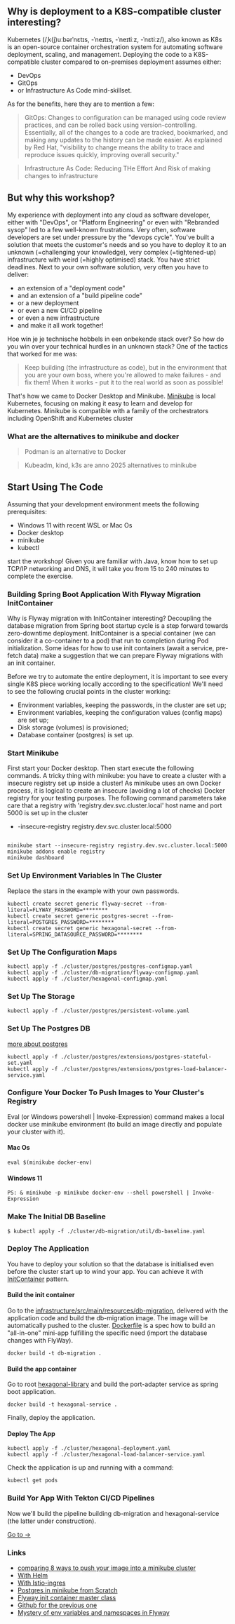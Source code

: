 ## Why is deployment to a K8S-compatible cluster interesting?

Kubernetes (/ˌk(j)uːbərˈnɛtɪs, -ˈneɪtɪs, -ˈneɪtiːz, -ˈnɛtiːz/), 
also known as K8s is an open-source container orchestration system for automating software deployment, scaling, and management.
Deploying the code to a K8S-compatible cluster compared to on-premises deployment assumes either:
- DevOps
- GitOps
- or Infrastructure As Code mind-skillset. 

As for the benefits, here they are to mention a few: 
>GitOps: Changes to configuration can be managed using code review practices, and can be rolled back using version-controlling. Essentially, all of the changes to a code are tracked, bookmarked, and making any updates to the history can be made easier. As explained by Red Hat, "visibility to change means the ability to trace and reproduce issues quickly, improving overall security."

>Infrastructure As Code: Reducing THe Effort And Risk of making changes to infrastructure 

## But why this workshop?

My experience with deployment into any cloud as software developer, either with "DevOps", or "Platform Engineering" 
or even with "Rebranded sysop" led to a few well-known frustrations.
Very often, software developers are set under pressure by the "devops cycle".
You've built a solution that meets the customer's needs and so you have to deploy it to an unknown (=challenging your knowledge), 
very complex (=tightened-up) infrastructure with weird (=highly optimised) stack. You have strict deadlines.
Next to your own software solution, very often you have to deliver:
- an extension of a "deployment code"
- and an extension of a "build pipeline code"
- or a new deployment
- or even a new CI/CD pipeline
- or even a new infrastructure
- and make it all work together!

Hoe win je je technische hobbels in een onbekende stack over? 
So how do you win over your technical hurdles in an unknown stack?
One of the tactics that worked for me was:
>Keep building (the infrastructure as code), but in the environment that you are your own boss, where you're allowed to make failures - and fix them! 
>When it works - put it to the real world as soon as possible!

That's how we came to Docker Desktop and Minikube.
[Minikube](https://minikube.sigs.k8s.io/docs/start/?arch=%2Fmacos%2Farm64%2Fstable%2Fbinary+download) is local Kubernetes, focusing on making it easy to learn and develop for Kubernetes.
Minikube is compatible with a family of the orchestrators including OpenShift and Kubernetes cluster

### What are the alternatives to minikube and docker
>Podman is an alternative to Docker

> Kubeadm, kind, k3s are anno 2025 alternatives to minikube

## Start Using The Code

Assuming that your development environment meets the following prerequisites:
- Windows 11 with recent WSL or Mac Os
- Docker desktop
- minikube
- kubectl

start the workshop!
Given you are familiar with Java, know how to set up TCP/IP networking and DNS, it will take you from 15 to 240 minutes to complete 
the exercise.

### Building Spring Boot Application With Flyway Migration InitContainer 

Why is Flyway migration with InitContainer interesting? Decoupling the database migration from Spring boot startup cycle
is a step forward towards zero-downtime deployment.
InitContainer is a special container (we can consider it a co-container to a pod) 
that run to completion during Pod initialization.
Some ideas for how to use init containers (await a service, pre-fetch data) make a suggestion 
that we can prepare Flyway migrations with an init container.

Before we try to automate the entire deployment,
it is important to see every single K8S piece working locally according to the specification!
We'll need to see the following crucial points in the cluster working:
- Environment variables, keeping the passwords, in the cluster are set up;
- Environment variables, keeping the configuration values (config maps) are set up; 
- Disk storage (volumes) is provisioned;
- Database container (postgres) is set up.

### Start Minikube
First start your Docker desktop. Then start execute the following commands.
A tricky thing with minikube: you have to create a cluster with a insecure registry set up inside a cluster!
As minikube uses an own Docker process, it is logical to create an insecure (avoiding a lot of checks) Docker registry
for your testing purposes. 
The following command parameters take care that a registry with 'registry.dev.svc.cluster.local' host name and port 5000 is set up in the cluster
 - -insecure-registry registry.dev.svc.cluster.local:5000
```console

minikube start --insecure-registry registry.dev.svc.cluster.local:5000
minikube addons enable registry
minikube dashboard
```

### Set Up Environment Variables In The Cluster

Replace the stars in the example with your own passwords.
```console
kubectl create secret generic flyway-secret --from-literal=FLYWAY_PASSWORD=********
kubectl create secret generic postgres-secret --from-literal=POSTGRES_PASSWORD=********
kubectl create secret generic hexagonal-secret --from-literal=SPRING_DATASOURCE_PASSWORD=********
```

### Set Up The Configuration Maps
```console
kubectl apply -f ./cluster/postgres/postgres-configmap.yaml
kubectl apply -f ./cluster/db-migration/flyway-configmap.yaml
kubectl apply -f ./cluster/hexagonal-configmap.yaml
```
### Set Up The Storage
```console
kubectl apply -f ./cluster/postgres/persistent-volume.yaml
```
### Set Up The Postgres DB

[more about postgres](postgres/postgres.md)
```console
kubectl apply -f ./cluster/postgres/extensions/postgres-stateful-set.yaml
kubectl apply -f ./cluster/postgres/extensions/postgres-load-balancer-service.yaml
```
### Configure Your Docker To Push Images to Your Cluster's Registry
Eval (or Windows powershell | Invoke-Expression) command makes a local docker use minikube environment
(to build an image directly and populate your cluster with it).
#### Mac Os
```console
eval $(minikube docker-env)
```
#### Windows 11
```console
PS: & minikube -p minikube docker-env --shell powershell | Invoke-Expression
```

### Make The Initial DB Baseline

```console
$ kubectl apply -f ./cluster/db-migration/util/db-baseline.yaml
```

### Deploy The Application
You have to deploy your solution so that the database is initialised even before the cluster start up to wind your app.
You can achieve it with [InitContainer](https://kubernetes.io/docs/concepts/workloads/pods/init-containers/) pattern.

#### Build the init container
Go to the [infrastructure/src/main/resources/db-migration](../infrastructure/src/main/resources/db-migration), delivered with the application code
and build the db-migration image. The image will be automatically pushed to the cluster.
[Dockerfile](../infrastructure/src/main/resources/db-migration/Dockerfile) is a spec how to build an "all-in-one" mini-app
fulfilling the specific need (import the database changes with FlyWay).
```console
docker build -t db-migration .
```
#### Build the app container
Go to root [hexagonal-library](..) and build the port-adapter service as spring boot application. 
```console
docker build -t hexagonal-service .
```
Finally, deploy the application.

#### Deploy The App
```console
kubectl apply -f ./cluster/hexagonal-deployment.yaml
kubectl apply -f ./cluster/hexagonal-load-balancer-service.yaml
```
Check the application is up and running with a command:
```console
kubectl get pods
```
### Build Yor App With Tekton CI/CD Pipelines
Now we'll build the pipeline building db-migration and hexagonal-service (the latter under construction).

[Go to ->](./tekton-pipelines/readme.md)

### Links
- [comparing 8 ways to push your image into a minikube cluster](https://minikube.sigs.k8s.io/docs/handbook/pushing/)
- [With Helm](https://medium.com/@hijessicahsu/deploy-postgres-on-minikube-5cd8f9ffc9c)
- [With Istio-ingres](https://medium.com/swlh/deploy-spring-boot-app-on-kubernetes-minikube-on-macos-df410ef858c8)
- [Postgres in minikube from Scratch](https://www.digitalocean.com/community/tutorials/how-to-deploy-postgres-to-kubernetes-cluster)
- [Flyway init container master class](https://blog.sebastian-daschner.com/entries/flyway-migrate-databases-managed-k8s)
- [Github for the previous one](https://github.com/sdaschner/zero-downtime-kubernetes/tree/db-migrations)
- [Mystery of env variables and namespaces in Flyway](https://documentation.red-gate.com/fd/environments-namespace-277578909.html)
